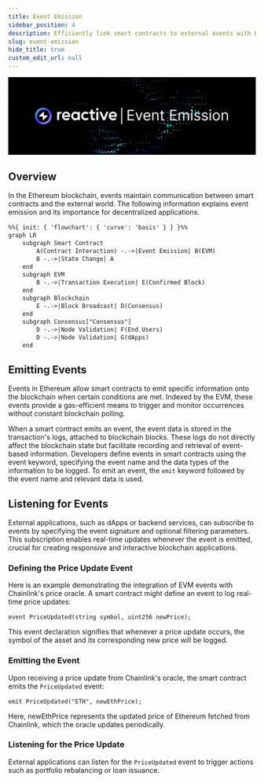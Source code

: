 ```yaml
---
title: Event Emission
sidebar_position: 4
description: Efficiently link smart contracts to external events with Ethereum's event emission. Stay updated in real-time, empowering your dApps for dynamic data handling.
slug: event-emission
hide_title: true
custom_edit_url: null
---
```


![Event Emission Image](img/event-emission.jpg)

## Overview

In the Ethereum blockchain, events maintain communication between smart contracts and the external world. The following
information explains event emission and its importance for decentralized applications.

```mermaid
%%{ init: { 'flowchart': { 'curve': 'basis' } } }%%
graph LR
    subgraph Smart Contract
        A(Contract Interaction) -.->|Event Emission| B(EVM)
        B -.->|State Change| A
    end
    subgraph EVM
        B -.->|Transaction Execution| E(Confirmed Block)
    end
    subgraph Blockchain
        E -.->|Block Broadcast| D(Consensus)
    end
    subgraph Consensus["Consensus"]
        D -.->|Node Validation| F(End Users)
        D -.->|Node Validation| G(dApps)
    end
```

## Emitting Events

Events in Ethereum allow smart contracts to emit specific information onto the blockchain when certain conditions are 
met. Indexed by the EVM, these events provide a gas-efficient means to trigger and monitor occurrences without constant
blockchain polling.

When a smart contract emits an event, the event data is stored in the transaction's logs, attached to blockchain blocks.
These logs do not directly affect the blockchain state but facilitate recording and retrieval of event-based information.
Developers define events in smart contracts using the event keyword, specifying the event name and the data types of the
information to be logged. To emit an event, the `emit` keyword followed by the event name and relevant data is used.

## Listening for Events

External applications, such as dApps or backend services, can subscribe to events by specifying the event signature and
optional filtering parameters. This subscription enables real-time updates whenever the event is emitted, crucial for
creating responsive and interactive blockchain applications.

### Defining the Price Update Event

Here is an example demonstrating the integration of EVM events with Chainlink's price oracle. A smart contract might define
an event to log real-time price updates:

```solidity
event PriceUpdated(string symbol, uint256 newPrice);
```

This event declaration signifies that whenever a price update occurs, the symbol of the asset and its corresponding new
price will be logged.

### Emitting the Event

Upon receiving a price update from Chainlink's oracle, the smart contract emits the `PriceUpdated` event:

```solidity
emit PriceUpdated("ETH", newEthPrice);
```

Here, newEthPrice represents the updated price of Ethereum fetched from Chainlink, which the oracle updates periodically.

### Listening for the Price Update

External applications can listen for the `PriceUpdated` event to trigger actions such as portfolio rebalancing or loan
issuance.